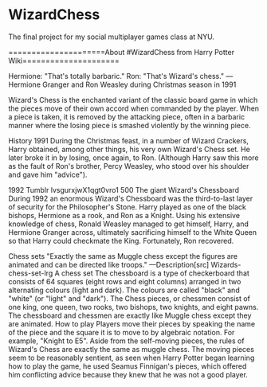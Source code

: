 # WizardChess
The final project for my social multiplayer games class at NYU.

=====================About #WizardChess from Harry Potter Wiki=====================

Hermione: "That's totally barbaric."
Ron: "That's Wizard's chess."
— Hermione Granger and Ron Weasley during Christmas season in 1991

Wizard's Chess is the enchanted variant of the classic board game in which the pieces move of their own accord when commanded by the player. When a piece is taken, it is removed by the attacking piece, often in a barbaric manner where the losing piece is smashed violently by the winning piece.

History
1991
During the Christmas feast, in a number of Wizard Crackers, Harry obtained, among other things, his very own Wizard's Chess set. He later broke it in by losing, once again, to Ron. (Although Harry saw this more as the fault of Ron's brother, Percy Weasley, who stood over his shoulder and gave him "advice").

1992
Tumblr lvsgurxjwX1qgt0vro1 500
The giant Wizard's Chessboard
During 1992 an enormous Wizard's Chessboard was the third-to-last layer of security for the Philosopher's Stone. Harry played as one of the black bishops, Hermione as a rook, and Ron as a Knight. Using his extensive knowledge of chess, Ronald Weasley managed to get himself, Harry, and Hermione Granger across, ultimately sacrificing himself to the White Queen so that Harry could checkmate the King. Fortunately, Ron recovered.


Chess sets
"Exactly the same as Muggle chess except the figures are animated and can be directed like troops."
—Description[src]
Wizards-chess-set-lrg
A chess set
The chessboard is a type of checkerboard that consists of 64 squares (eight rows and eight columns) arranged in two alternating colours (light and dark). The colours are called "black" and "white" (or "light" and "dark"). The Chess pieces, or chessmen consist of one king, one queen, two rooks, two bishops, two knights, and eight pawns. The chessboard and chessmen are exactly like Muggle chess except they are animated.
How to play
Players move their pieces by speaking the name of the piece and the square it is to move to by algebraic notation. For example, "Knight to E5". Aside from the self-moving pieces, the rules of Wizard's Chess are exactly the same as muggle chess. The moving pieces seem to be reasonably sentient, as seen when Harry Potter began learning how to play the game, he used Seamus Finnigan's pieces, which offered him conflicting advice because they knew that he was not a good player.
